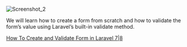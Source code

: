 ![Screenshot_2](https://user-images.githubusercontent.com/23486819/102582055-cafc6280-4127-11eb-97cf-318b7252357b.png)

We will learn how to create a form from scratch and how to validate the form’s value using Laravel’s built-in validate method.

<a href="https://www.positronx.io/how-to-create-and-validate-form-in-laravel/">How To Create and Validate Form in Laravel 7|8
</a>
